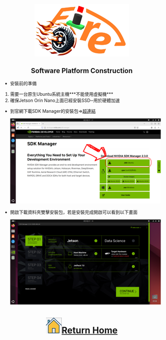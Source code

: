 <div align=center> <img src="../../other/img/logo.png" width=300 alt=" logo"> </div>

## <div align="center">Software Platform Construction </div> 

- 安裝前的準備
<ol>
    <li>需要一台原生Ubuntu系統主機***不能使用虛擬機***</li>
    <li>確保Jetson Orin Nano上面已經安裝SSD─用於硬體加速</li>
</ol>

- 到官網下載SDK Manager的安裝包=>[超連結](https://developer.nvidia.com/sdk-manager)

  <img src="./img/NVIDIA SDK Manager Download Page.png" width=800>

- 開啟下載資料夾雙擊安裝包，若是安裝完成開啟可以看到以下畫面

  <img src="./img/Start SDK Manager Page.png" width=800>
# <div align="center">![HOME](../../other/img/home.png)[Return Home](../../)</div> 
